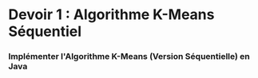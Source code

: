 # Devoir 1 : Algorithme K-Means Séquentiel

### Implémenter l'Algorithme K-Means (Version Séquentielle) en Java 
